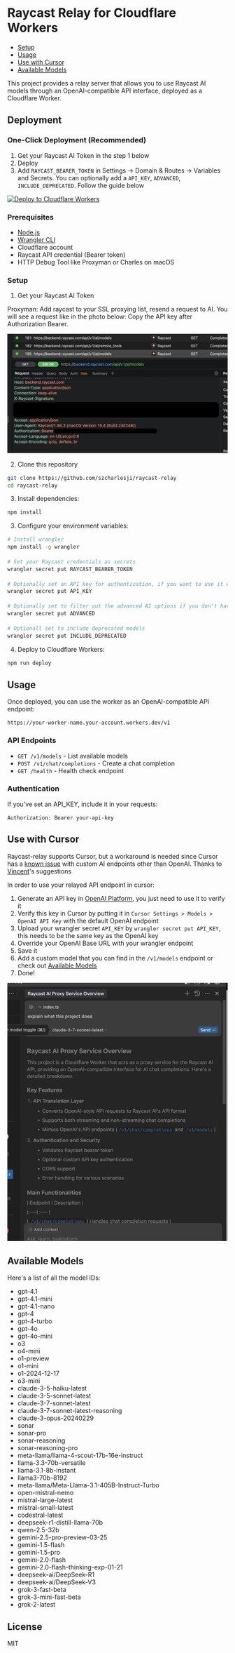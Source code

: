 # Raycast Relay for Cloudflare Workers

- [Setup](#setup)
- [Usage](#usage)
- [Use with Cursor](#use-with-cursor)
- [Available Models](#available-models)

This project provides a relay server that allows you to use Raycast AI models through an OpenAI-compatible API interface, deployed as a Cloudflare Worker.

## Deployment

### One-Click Deployment (Recommended)

1. Get your Raycast AI Token in the step 1 below
2. Deploy
3. Add `RAYCAST_BEARER_TOKEN` in Settings -> Domain & Routes -> Variables and Secrets. You can optionally add a `API_KEY`, `ADVANCED`, `INCLUDE_DEPRECATED`. Follow the guide below

[![Deploy to Cloudflare Workers](https://deploy.workers.cloudflare.com/button)](https://deploy.workers.cloudflare.com/?url=https://github.com/szcharlesji/raycast-relay)

### Prerequisites

- [Node.js](https://nodejs.org/)
- [Wrangler CLI](https://developers.cloudflare.com/workers/wrangler/install-and-update/)
- Cloudflare account
- Raycast API credential (Bearer token)
- HTTP Debug Tool like Proxyman or Charles on macOS

### Setup

1. Get your Raycast AI Token

Proxyman: Add raycast to your SSL proxying list, resend a request to AI. You will see a request like in the photo below: Copy the API key after Authorization Bearer.

![proxyman](/img/proxyman.jpeg)

2. Clone this repository

```bash
git clone https://github.com/szcharlesji/raycast-relay
cd raycast-relay
```

3. Install dependencies:

```bash
npm install
```

3. Configure your environment variables:

```bash
# Install wrangler
npm install -g wrangler

# Set your Raycast credentials as secrets
wrangler secret put RAYCAST_BEARER_TOKEN

# Optionally set an API key for authentication, if you want to use it with cursor, follow the cursor setup
wrangler secret put API_KEY

# Optionally set to filter out the advanced AI options if you don't have the subscription.
wrangler secret put ADVANCED

# Optionall set to include deprecated models
wrangler secret put INCLUDE_DEPRECATED
```

4. Deploy to Cloudflare Workers:

```bash
npm run deploy
```

## Usage

Once deployed, you can use the worker as an OpenAI-compatible API endpoint:

```
https://your-worker-name.your-account.workers.dev/v1
```

### API Endpoints

- `GET /v1/models` - List available models
- `POST /v1/chat/completions` - Create a chat completion
- `GET /health` - Health check endpoint

### Authentication

If you've set an API_KEY, include it in your requests:

```
Authorization: Bearer your-api-key
```

## Use with Cursor

Raycast-relay supports Cursor, but a workaround is needed since Cursor has a [known issue](https://github.com/getcursor/cursor/issues/2871) with custom AI endpoints other than OpenAI. Thanks to [Vincent](https://github.com/missuo)'s suggestions

In order to use your relayed API endpoint in cursor:

1. Generate an API key in [OpenAI Platform](https://platform.openai.com/settings/organization/api-keys), you just need to use it to verify it
2. Verify this key in Cursor by putting it in `Cursor Settings > Models > OpenAI API Key` with the default OpenAI endpoint
3. Upload your wrangler secret `API_KEY` by `wrangler secret put API_KEY`, this needs to be the same key as the OpenAI key
4. Override your OpenAI Base URL with your wrangler endpoint
5. Save it
6. Add a custom model that you can find in the `/v1/models` endpoint or check out [Available Models](#available-models)
7. Done!

![cursor_edit](img/cursor_edit.png)

## Available Models

Here's a list of all the model IDs:

- gpt-4.1
- gpt-4.1-mini
- gpt-4.1-nano
- gpt-4
- gpt-4-turbo
- gpt-4o
- gpt-4o-mini
- o3
- o4-mini
- o1-preview
- o1-mini
- o1-2024-12-17
- o3-mini
- claude-3-5-haiku-latest
- claude-3-5-sonnet-latest
- claude-3-7-sonnet-latest
- claude-3-7-sonnet-latest-reasoning
- claude-3-opus-20240229
- sonar
- sonar-pro
- sonar-reasoning
- sonar-reasoning-pro
- meta-llama/llama-4-scout-17b-16e-instruct
- llama-3.3-70b-versatile
- llama-3.1-8b-instant
- llama3-70b-8192
- meta-llama/Meta-Llama-3.1-405B-Instruct-Turbo
- open-mistral-nemo
- mistral-large-latest
- mistral-small-latest
- codestral-latest
- deepseek-r1-distill-llama-70b
- qwen-2.5-32b
- gemini-2.5-pro-preview-03-25
- gemini-1.5-flash
- gemini-1.5-pro
- gemini-2.0-flash
- gemini-2.0-flash-thinking-exp-01-21
- deepseek-ai/DeepSeek-R1
- deepseek-ai/DeepSeek-V3
- grok-3-fast-beta
- grok-3-mini-fast-beta
- grok-2-latest

## License

MIT
